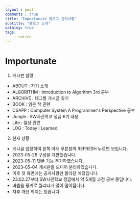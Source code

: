 ```yaml
---
layout : post
comments : true
title: "Importunate 블로그 공지사항"
subtitle: "블로그 소개"
catalog: true
tags:
    - notice
---
```




# Importunate

1. 게시판 설명

- ABOUT : 자기 소개
- ALGORITHM : Introduction to Algorithm 3rd 공부
- ARCHIVE : 태그별 게시글 찾기
- BOOK : 읽은 책 관련 
- CSAPP : Computer System A Programmer's Perspective 공부
- Jungle : SW사관학교 정글 6기 내용
- Life : 일상 관련
- LOG : Today I Learned



2. 현재 상황

- 게시글 입장하여 왼쪽 아래 푸른창의 REFRESH 누르면 보입니다.
- 2023-05-28 구성을 개편했습니다.
- 2023-05-11 댓글 기능 추가하였습니다.
- 2023-05-04 게시판을 드디어 분리하였습니다.
- 이후 첫 화면에는 공지사항만 올라갈 예정입니다.
- 23.02.27부터 SW사관학교 정글에서 약 5개월 과정 공부 중입니다.
- 바쁨을 핑계로 퀄리티가 많이 떨어집니다.
- 차후 개선 의지는 있습니다.


